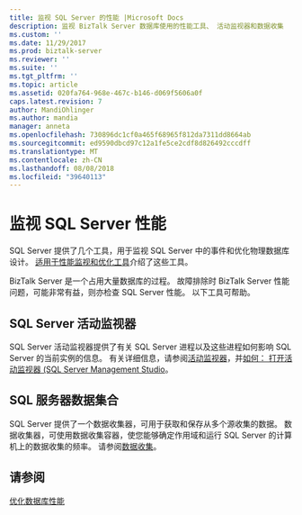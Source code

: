 ```yaml
---
title: 监视 SQL Server 的性能 |Microsoft Docs
description: 监视 BizTalk Server 数据库使用的性能工具、 活动监视器和数据收集
ms.custom: ''
ms.date: 11/29/2017
ms.prod: biztalk-server
ms.reviewer: ''
ms.suite: ''
ms.tgt_pltfrm: ''
ms.topic: article
ms.assetid: 020fa764-968e-467c-b146-d069f5606a0f
caps.latest.revision: 7
author: MandiOhlinger
ms.author: mandia
manager: anneta
ms.openlocfilehash: 730896dc1cf0a465f68965f812da7311dd8664ab
ms.sourcegitcommit: ed9590dbcd97c12a1fe5ce2cdf8d826492cccdff
ms.translationtype: MT
ms.contentlocale: zh-CN
ms.lasthandoff: 08/08/2018
ms.locfileid: "39640113"
---
```

# <a name="monitor-sql-server-performance"></a>监视 SQL Server 性能
SQL Server 提供了几个工具，用于监视 SQL Server 中的事件和优化物理数据库设计。 [适用于性能监视和优化工具](https://docs.microsoft.com/sql/relational-databases/performance/performance-monitoring-and-tuning-tools)介绍了这些工具。 
  
BizTalk Server 是一个占用大量数据库的过程。 故障排除时 BizTalk Server 性能问题，可能非常有益，则亦检查 SQL Server 性能。 以下工具可帮助。  
  
## <a name="sql-server-activity-monitor"></a>SQL Server 活动监视器  
SQL Server 活动监视器提供了有关 SQL Server 进程以及这些进程如何影响 SQL Server 的当前实例的信息。 有关详细信息，请参阅[活动监视器](https://docs.microsoft.com/sql/relational-databases/performance-monitor/activity-monitor)，并[如何： 打开活动监视器 (SQL Server Management Studio](https://docs.microsoft.com/sql/relational-databases/performance-monitor/open-activity-monitor-sql-server-management-studio)。 
  
## <a name="sql-serverdata-collection"></a>SQL 服务器数据集合  
SQL Server 提供了一个数据收集器，可用于获取和保存从多个源收集的数据。 数据收集器，可使用数据收集容器，使您能够确定作用域和运行 SQL Server 的计算机上的数据收集的频率。 请参阅[数据收集](https://docs.microsoft.com/sql/relational-databases/data-collection/data-collection)。
  
## <a name="see-also"></a>请参阅  
 [优化数据库性能](../technical-guides/optimizing-database-performance.md)
